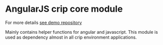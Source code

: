 # AngularJS crip core module

For more details [see demo repository](https://github.com/crip-angular/demo)

Mainly contains helper functions for angular and javascript.
This module is used as dependency almost in all crip environment applications.